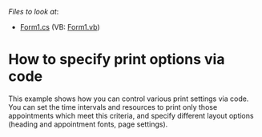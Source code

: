<!-- default file list -->
*Files to look at*:

* [Form1.cs](./CS/PrintAppointmentsInInterval/Form1.cs) (VB: [Form1.vb](./VB/PrintAppointmentsInInterval/Form1.vb))
<!-- default file list end -->
# How to specify print options via code


<p>This example shows how you can control various print settings via code. You can set the time intervals and resources to print only those appointments which meet this criteria, and specify different layout options (heading and appointment fonts, page settings).</p>

<br/>


